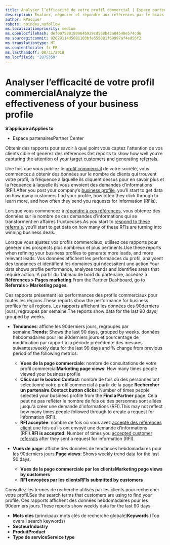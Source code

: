 ```yaml
---
title: Analyser l’efficacité de votre profil commercial | Espace partenaires
description: Évaluer, négocier et répondre aux références par le biais de l'Espace partenaires.
author: KPacquer
robots: noindex,nofollow
ms.localizationpriority: medium
ms.openlocfilehash: def007588180904b929cd568b43a04548e574cd6
ms.sourcegitcommit: 92629114d5081103bfe555081f69997af4ed56f2
ms.translationtype: MT
ms.contentlocale: fr-FR
ms.lasthandoff: 08/31/2018
ms.locfileid: "2875359"
---
```

# <a name="analyze-the-effectiveness-of-your-business-profile"></a><span data-ttu-id="a9dba-103">Analyser l’efficacité de votre profil commercial</span><span class="sxs-lookup"><span data-stu-id="a9dba-103">Analyze the effectiveness of your business profile</span></span>
<!-- 
https://go.microsoft.com/fwlink/?linkid=849120
-->

**<span data-ttu-id="a9dba-104">S’applique à</span><span class="sxs-lookup"><span data-stu-id="a9dba-104">Applies to</span></span>**

-  <span data-ttu-id="a9dba-105">Espace partenaires</span><span class="sxs-lookup"><span data-stu-id="a9dba-105">Partner Center</span></span>

<span data-ttu-id="a9dba-106">Obtenir des rapports pour savoir à quel point vous captez l'attention de vos clients cible et générez des références.</span><span class="sxs-lookup"><span data-stu-id="a9dba-106">Get reports to show how well you’re capturing the attention of your target customers and generating referrals.</span></span>

<span data-ttu-id="a9dba-107">Une fois que vous publiez le [profil commercial](create-a-marketing-profile.md) de votre société, vous commencez à obtenir des données sur le nombre de clients qui trouvent votre profil, la fréquence à laquelle ils cliquent dessus pour en savoir plus et la fréquence à laquelle ils vous envoient des demandes d’informations (RFI).</span><span class="sxs-lookup"><span data-stu-id="a9dba-107">After you post your company’s [business profile](create-a-marketing-profile.md), you’ll start to get data on how many customers find your profile, how often they click through to learn more, and how often they send you requests for information (RFIs).</span></span> 

<span data-ttu-id="a9dba-108">Lorsque vous commencez à [répondre à ces références](responding-to-referrals.md), vous obtenez des données sur le nombre de ces demandes d'informations qui se transforment en affaires fructueuses.</span><span class="sxs-lookup"><span data-stu-id="a9dba-108">As you start to [respond to these referrals](responding-to-referrals.md), you’ll start to get data on how many of these RFIs are turning into winning business deals.</span></span>

<span data-ttu-id="a9dba-109">Lorsque vous ajustez vos profils commerciaux, utilisez ces rapports pour générer des prospects plus nombreux et plus pertinents.</span><span class="sxs-lookup"><span data-stu-id="a9dba-109">Use these reports when refining your business profiles to generate more leads, and more relevant leads.</span></span> <span data-ttu-id="a9dba-110">Vos données affichent les performances du profil, analysent des tendances et identifient les domaines qui nécessitent une action.</span><span class="sxs-lookup"><span data-stu-id="a9dba-110">Your data shows profile performance, analyzes trends and identifies areas that require action.</span></span> <span data-ttu-id="a9dba-111">À partir du Tableau de bord du partenaire, accédez à **Références > Pages marketing**.</span><span class="sxs-lookup"><span data-stu-id="a9dba-111">From the Partner Dashboard, go to **Referrals > Marketing pages**.</span></span>

<span data-ttu-id="a9dba-112">Ces rapports présentent les performances des profils commerciaux pour toutes les régions.</span><span class="sxs-lookup"><span data-stu-id="a9dba-112">These reports show the performance for business profiles for all regions.</span></span> <span data-ttu-id="a9dba-113">Les rapports affichent les données des 90derniers jours, regroupés par semaine.</span><span class="sxs-lookup"><span data-stu-id="a9dba-113">The reports show data for the last 90 days, grouped by weeks.</span></span>

*  <span data-ttu-id="a9dba-114">**Tendances**: affiche les 90derniers jours, regroupés par semaine.</span><span class="sxs-lookup"><span data-stu-id="a9dba-114">**Trends**: Shows the last 90 days, grouped by weeks.</span></span> <span data-ttu-id="a9dba-115">données hebdomadaires pour les 90derniers jours et pourcentage de modification par rapport à la période précédente des mesures suivantes:</span><span class="sxs-lookup"><span data-stu-id="a9dba-115">weekly data for the last 90 days and % change from previous period of the following metrics:</span></span>

   * <span data-ttu-id="a9dba-116">**Vues de la page commerciale**: nombre de consultations de votre profil commercial</span><span class="sxs-lookup"><span data-stu-id="a9dba-116">**Marketing page views**: How many times people viewed your business profile</span></span>
   * <span data-ttu-id="a9dba-117">**Clics sur le bouton Contact**: nombre de fois où des personnes ont sélectionné votre profil commercial à partir de la page **Rechercher un partenaire**.</span><span class="sxs-lookup"><span data-stu-id="a9dba-117">**Contact button clicks**: Number of times people selected your business profile from the **Find a Partner** page.</span></span> <span data-ttu-id="a9dba-118">Cela peut ne pas refléter le nombre de fois où des personnes sont allées jusqu'à créer une demande d’informations (RFI).</span><span class="sxs-lookup"><span data-stu-id="a9dba-118">This may not reflect how many times people followed through to create a request for information (RFI).</span></span>
   * <span data-ttu-id="a9dba-119">**RFI acceptée**: nombre de fois où vous avez [accepté des références client](responding-to-referrals.md) une fois qu’ils ont envoyé une demande d’informations (RFI).</span><span class="sxs-lookup"><span data-stu-id="a9dba-119">**RFI is accepted**: Number of times you [accepted customer referrals](responding-to-referrals.md) after they sent a request for information (RFI).</span></span>


*  <span data-ttu-id="a9dba-120">**Vues de page**: affiche des données de tendances hebdomadaires pour les 90derniers jours.</span><span class="sxs-lookup"><span data-stu-id="a9dba-120">**Page views**: Shows weekly trend data for the last 90 days.</span></span>
   *  **<span data-ttu-id="a9dba-121">Vues de la page commerciale par les clients</span><span class="sxs-lookup"><span data-stu-id="a9dba-121">Marketing page views by customers</span></span>**
   *  **<span data-ttu-id="a9dba-122">RFI envoyées par les clients</span><span class="sxs-lookup"><span data-stu-id="a9dba-122">RFIs submitted by customers</span></span>**

<span data-ttu-id="a9dba-123">Consultez les termes de recherche utilisés par les clients pour rechercher votre profil.</span><span class="sxs-lookup"><span data-stu-id="a9dba-123">See the search terms that customers are using to find your profile.</span></span> <span data-ttu-id="a9dba-124">Ces rapports affichent des données hebdomadaires pour les 90derniers jours.</span><span class="sxs-lookup"><span data-stu-id="a9dba-124">These reports show weekly data for the last 90 days.</span></span>

*  <span data-ttu-id="a9dba-125">**Mots clés** (principaux mots clés de recherche globale)</span><span class="sxs-lookup"><span data-stu-id="a9dba-125">**Keywords** (Top overall search keywords)</span></span> 
*  **<span data-ttu-id="a9dba-126">Secteur</span><span class="sxs-lookup"><span data-stu-id="a9dba-126">Industry</span></span>**
*  **<span data-ttu-id="a9dba-127">Produit</span><span class="sxs-lookup"><span data-stu-id="a9dba-127">Product</span></span>**
*  **<span data-ttu-id="a9dba-128">Type de service</span><span class="sxs-lookup"><span data-stu-id="a9dba-128">Service type</span></span>**

